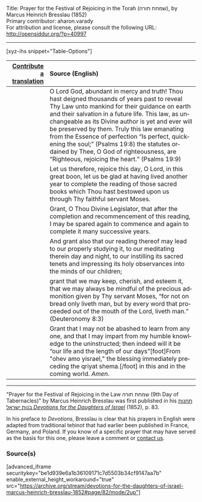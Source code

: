 <html>
<head></head>
<body>
Title: Prayer for the Festival of Rejoicing in the Torah (שמחת תורה), by Marcus Heinrich Bresslau (1852)<br />
Primary contributor: aharon.varady<br />
For attribution and license, please consult the following URL: <a href="http://opensiddur.org/?p=40997">http://opensiddur.org/?p=40997</a>
<p />
<hr />

[xyz-ihs snippet="Table-Options"]<table style="margin-left: auto; margin-right: auto;" class="draggable">
<thead><tr><th id="x" style="text-align: right;"><a href="/contributing/upload/">Contribute a translation</a></th><th style="text-align: left;">Source (English)</th></tr></thead>
<tbody>
<tr><td style="vertical-align:top;">
<div class="liturgy" lang="he">

</span></div></td>
 
<td style="vertical-align:top;">
<div class="english" lang="en">
O Lord God, abundant in mercy and truth! 
Thou hast deigned thousands of years past 
to reveal Thy Law unto mankind 
for their guidance on earth 
and their salvation in a future life. 
This law, 
as unchangeable as its Divine author 
is yet and ever will be preserved by them. 
Truly this law emanating from the Essence of perfection 
“Is perfect, quickening the soul;” <span class="citation">(Psalms 19:8)</span>
the statutes ordained by Thee, O God of righteousness, 
are “Righteous, rejoicing the heart.” <span class="citation">(Psalms 19:9)</span>
</div></td></tr>


<tr><td style="vertical-align:top;">
<div class="liturgy" lang="he">

</span></div></td>
 
<td style="vertical-align:top;">
<div class="english" lang="en">
Let us therefore, rejoice this day, O Lord, 
in this great boon, 
let us be glad at having lived another year 
to complete the reading of those sacred books 
which Thou hast bestowed upon us 
through Thy faithful servant Moses. 
</div></td></tr>


<tr><td style="vertical-align:top;">
<div class="liturgy" lang="he">

</span></div></td>
 
<td style="vertical-align:top;">
<div class="english" lang="en">
Grant, O Thou Divine Legislator, 
that after the completion 
and recommencement of this reading, 
I may be spared again to commence 
and again to complete it 
many successive years. 
</div></td></tr>


<tr><td style="vertical-align:top;">
<div class="liturgy" lang="he">

</span></div></td>
 
<td style="vertical-align:top;">
<div class="english" lang="en">
And grant also that our reading thereof 
may lead to our properly studying it, 
to our meditating therein day and night, 
to our instilling its sacred tenets 
and impressing its holy observances 
into the minds of our children; 
</div></td></tr>


<tr><td style="vertical-align:top;">
<div class="liturgy" lang="he">

</span></div></td>
 
<td style="vertical-align:top;">
<div class="english" lang="en">
grant that we may keep, cherish, and esteem it, 
that we may always be mindful of the precious admonition 
given by Thy servant Moses, 
“for not on bread only liveth man, 
but by every word that proceeded out of the mouth of the Lord, 
liveth man.” <span class="citation">(Deuteronomy 8:3)</span>
</div></td></tr>


<tr><td style="vertical-align:top;">
<div class="liturgy" lang="he">

</span></div></td>
 
<td style="vertical-align:top;">
<div class="english" lang="en">
Grant that I may not be abashed to learn from any one, 
and that I may impart from my humble knowledge to the uninstructed; 
then indeed will it be “our life and the length of our days”[foot]From "ohev amo yisrael," the blessing immediately preceding the qriyat shema.[/foot]
in this and in the coming world. 
<em>Amen</em>. 
</div></td></tr>
</tbody></table>

<hr />

"Prayer for the Festival of Rejoicing in the Law שמחת תורה (9th Day of Tabernacles)" by Marcus Heinrich Bresslau was first published in his <a href="/?p=32040">תחנות בנות ישראל <em>Devotions for the Daughters of Israel</em></a> (1852), p. 83. 

In his preface to <em>Devotions</em>, Bresslau is clear that his prayers in English were adapted from traditional teḥinot that had earlier been published in France, Germany, and Poland. If you know of a specific prayer that may have served as the basis for this one, please leave a comment or <a href="/contact/">contact us</a>.

<h3>Source(s)</h3>

[advanced_iframe securitykey="be1d939e6a1b36109171c7d5503b34cf9147aa7b" enable_external_height_workaround="true" src="https://archive.org/stream/devotions-for-the-daughters-of-israel-marcus-heinrich-bresslau-1852#page/82/mode/2up"]

&nbsp;
</body>
</html>